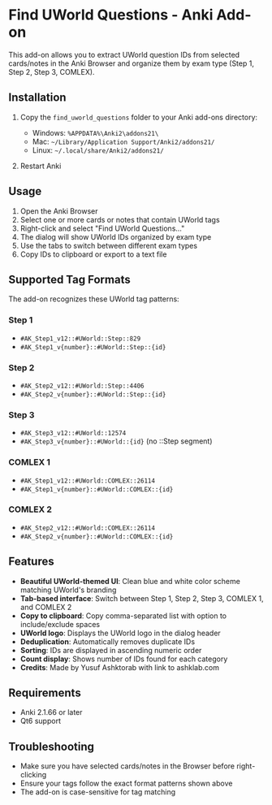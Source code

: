 # Find UWorld Questions - Anki Add-on

This add-on allows you to extract UWorld question IDs from selected cards/notes in the Anki Browser and organize them by exam type (Step 1, Step 2, Step 3, COMLEX).

## Installation

1. Copy the `find_uworld_questions` folder to your Anki add-ons directory:
   - Windows: `%APPDATA%\Anki2\addons21\`
   - Mac: `~/Library/Application Support/Anki2/addons21/`
   - Linux: `~/.local/share/Anki2/addons21/`

2. Restart Anki

## Usage

1. Open the Anki Browser
2. Select one or more cards or notes that contain UWorld tags
3. Right-click and select "Find UWorld Questions..."
4. The dialog will show UWorld IDs organized by exam type
5. Use the tabs to switch between different exam types
6. Copy IDs to clipboard or export to a text file

## Supported Tag Formats

The add-on recognizes these UWorld tag patterns:

### Step 1
- `#AK_Step1_v12::#UWorld::Step::829`
- `#AK_Step1_v{number}::#UWorld::Step::{id}`

### Step 2
- `#AK_Step2_v12::#UWorld::Step::4406`
- `#AK_Step2_v{number}::#UWorld::Step::{id}`

### Step 3
- `#AK_Step3_v12::#UWorld::12574`
- `#AK_Step3_v{number}::#UWorld::{id}` (no ::Step segment)

### COMLEX 1
- `#AK_Step1_v12::#UWorld::COMLEX::26114`
- `#AK_Step1_v{number}::#UWorld::COMLEX::{id}`

### COMLEX 2
- `#AK_Step2_v12::#UWorld::COMLEX::26114`
- `#AK_Step2_v{number}::#UWorld::COMLEX::{id}`

## Features

- **Beautiful UWorld-themed UI**: Clean blue and white color scheme matching UWorld's branding
- **Tab-based interface**: Switch between Step 1, Step 2, Step 3, COMLEX 1, and COMLEX 2
- **Copy to clipboard**: Copy comma-separated list with option to include/exclude spaces
- **UWorld logo**: Displays the UWorld logo in the dialog header
- **Deduplication**: Automatically removes duplicate IDs
- **Sorting**: IDs are displayed in ascending numeric order
- **Count display**: Shows number of IDs found for each category
- **Credits**: Made by Yusuf Ashktorab with link to ashklab.com

## Requirements

- Anki 2.1.66 or later
- Qt6 support


## Troubleshooting

- Make sure you have selected cards/notes in the Browser before right-clicking
- Ensure your tags follow the exact format patterns shown above
- The add-on is case-sensitive for tag matching
